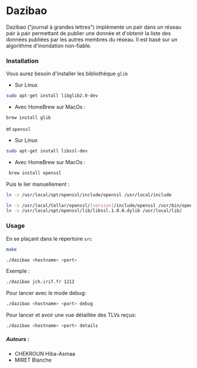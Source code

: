 # Dazibao

Dazibao ("journal à grandes lettres") implémente un pair dans un réseau pair à pair permettant de publier une donnée et d'obtenir la liste des données publiées par les autres membres du réseau. Il est basé sur un algorithme d'inondation non-fiable.

### Installation

Vous aurez besoin d'installer les bibliothèque `glib`
- Sur Linux
```bash
sudo apt-get install libglib2.0-dev
```
- Avec HomeBrew sur MacOs :
```bash
brew install glib
```

et `openssl`
- Sur Linux
```bash
sudo apt-get install libssl-dev
```

- Avec HomeBrew sur MacOs :
```bash
 brew install openssl
 ```
Puis le lier manuellement :
 ```bash
 ln -s /usr/local/opt/openssl/include/openssl /usr/local/include
 ```

 ```bash
ln -s /usr/local/Cellar/openssl/[version]/include/openssl /usr/bin/openssl
ln -s /usr/local/opt/openssl/lib/libssl.1.0.0.dylib /usr/local/lib/
```

### Usage
En se plaçant dans le répertoire `src`
```bash
make
```
```bash
./dazibao <hostname> <port>
```
Exemple :
```bash
./dazibao jch.irif.fr 1212
```
Pour lancer avec le mode debug:

```bash
./dazibao <hostname> <port> debug
```

Pour lancer et avoir une vue détaillée des TLVs reçus:

```bash
./dazibao <hostname> <port> details
```


##### Auteurs :
- CHEKROUN Hiba-Asmaa
- MIRET Blanche
